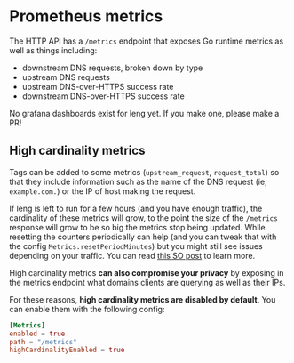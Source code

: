 # Prometheus metrics

The HTTP API has a `/metrics` endpoint that exposes Go runtime metrics as well as things including:

- downstream DNS requests, broken down by type
- upstream DNS requests
- upstream DNS-over-HTTPS success rate
- downstream DNS-over-HTTPS success rate

No grafana dashboards exist for leng yet. If you make one, please make a PR!

## High cardinality metrics

Tags can be added to some metrics (`upstream_request`, `request_total`) so that
they include information such as the name of the DNS request (ie, `example.com.`)
or the IP of host making the request.

If leng is left to run for a few hours (and you have enough traffic),
the cardinality of these metrics will grow, to the point
the
size of the `/metrics`
response will grow to be so big the metrics stop being updated.
While resetting the counters periodically can help
(and you can tweak that with the config `Metrics.resetPeriodMinutes`)
but you might still see issues depending on your traffic.
You can
read [this SO post](https://stackoverflow.com/questions/46373442/how-dangerous-are-high-cardinality-labels-in-prometheus)
to learn more.

High cardinality metrics **can also compromise your privacy** by exposing in the metrics endpoint
what domains clients are querying as well as their IPs.

For these reasons, **high cardinality metrics are disabled by default**. You can enable them
with the following config:

```toml
[Metrics]
enabled = true
path = "/metrics"
highCardinalityEnabled = true
```